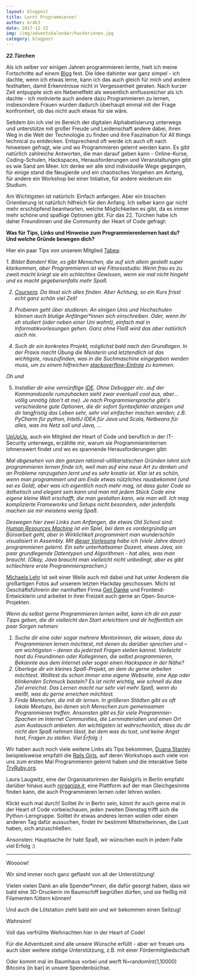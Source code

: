 ```yaml
---
layout: blogpost
title: Lernt Programmieren!
author: kr4k3
date: 2017-12-22
img: /img/adventskalender/hackerinnen.jpg
category: blogpost
---
```


***22.Türchen***

Als ich selber vor einigen Jahren programmieren lernte, hielt ich meine Fortschritte auf einem <a href="https://fionalerntprogrammieren.wordpress.com">Blog</a> fest. Die Idee dahinter war ganz simpel - ich dachte, wenn ich etwas lerne, kann ich das auch gleich für mich und andere festhalten, damit Erkenntnisse nicht in Vergessenheit geraten. Nach kurzer Zeit entpuppte sich ein Nebeneffekt als wesentlich einflussreicher als ich dachte - ich motivierte auch andere dazu Programmieren zu lernen, insbesondere Frauen wurden dadurch überhaupt einmal mit der Frage konfrontiert, ob das nicht auch etwas für sie wäre. 

Seitdem bin ich viel im Bereich der digitalen Alphabetisierung unterwegs und unterstütze mit großer Freude und Leidenschaft andere dabei, ihren Weg in die Welt der Technologie zu finden und ihre Faszination für All things technical zu entdecken. Entsprechend oft werde ich auch oft nach hinweisen gefragt, wie und wo Programmieren gelernt werden kann. Es gibt natürlich zahlreiche Antworten, die man darauf geben kann - Online-Kurse, Coding-Schulen, Hackspaces, Herausforderungen und Veranstaltungen gibt es wie Sand am Meer. Ich denke wir alle sind individuelle Wege gegangen, für einige stand die Neugierde und ein chaotisches Vorgehen am Anfang, für andere ein Workshop bei einer Intiative, für andere wiederum ein Studium. 

Am Wichtigsten ist natürlich: Einfach anfangen. Aber ein bisschen Orientierung ist natürlich hilfreich für den Anfang. Ich selber kann gar nicht mehr erschöpfend beantworten, welche Möglichkeiten es gibt, da es immer mehr schöne und spaßige Optionen gibt. Für das 22. Türchen habe ich daher Freundinnen und die Community der Heart of Code gefragt:
    

**Was für Tips, Links und Hinweise zum Programmierenlernen hast du? Und welche Gründe bewegen dich?**


Hier ein paar Tips von unserem Mitglied <a href="https://twitter.com/einhorntee">Tabea</a>:
    
<i>1. Bildet Banden! Klar, es gibt Menschen, die auf sich allein gestellt super klarkommen, aber Programmieren ist wie Fitnessstudio: Wenn frau es zu zweit macht kriegt sie ein schlechtes Gewissen, wenn sie mal nicht hingeht und es macht gegebenenfalls mehr Spaß. 

2. <a href="https://www.coursera.org">Coursera</a>. Da lässt sich alles finden. Aber Achtung, so ein Kurs frisst echt ganz schön viel Zeit! 

 3. Probieren geht über studieren. An einigen Unis und Hochschulen können auch blutige Anfänger*innen sich einschreiben. Oder, wenn ihr eh studiert (oder neben einer Uni wohnt), einfach mal in Informatikvorlesungen gehen. Ganz ohne Fleiß wird das aber natürlich auch nix.   
 
 4. Such dir ein konkretes Projekt, möglichst bald nach den Grundlagen. In der Praxis macht Übung die Meisterin und letztendlich ist das wichtigste, rauszufinden, was in die Suchmaschine eingegeben werden muss, um zu einem hilfreichen <a href="https://stackoverflow.com">stackoverflow-Eintrag</a> zu kommen.  
 
 Oh und 

 5. Installier dir eine vernünftige <a href="https://de.wikipedia.org/wiki/Integrierte_Entwicklungsumgebung">IDE</a>. Ohne Debugger etc. auf der Kommandozeile rumzuhacken sieht zwar eventuell cool aus, aber... völlig unnötig (don't at me). Je nach Programmiersprache gibt's verschiedene gute Optionen, die dir sofort Syntaxfehler anzeigen und dir langfristig das Leben sehr, sehr viel einfacher machen werden; z.B. PyCharm für python,  IntelliJ IDEA für Java und Scala, Netbeans für alles, was ins Netz soll und Java, ...</i>


<a href="https://twitter.com/up_up_up">UpUpUp</a>, auch ein Mitglied der Heart of Code und beruflich in der IT-Security unterwegs, erzählte mir, warum sie Programmierenlernen lohnenswert findet und wo es spannende Herausforderungen gibt:

<i>Mal abgesehen von den ganzen rational-utilitaristischen Gründen lohnt sich programmieren lernen finde ich, weil man auf eine neue Art zu denken und an Probleme ranzugehen lernt und es sehr kreativ ist. Klar ist es schön, wenn man programmiert und am Ende etwas nützliches rausbekommt (und sei es Geld), aber was ich eigentlich noch mehr mag, ist dass guter Code so ästhetisch und elegant sein kann und man mit jedem Stück Code eine eigene kleine Welt erschafft, die man gestalten kann, wie man will. Ich mag komplizierte Frameworks und Setups nicht besonders, oder jedenfalls machen sie mir meistens wenig Spaß.

Deswegen hier zwei Links zum Anfangen, die etwas Old School sind: <a href="https://tomorrowcorporation.com/humanresourcemachine">Human Resources Machine</a> ist ein Spiel, bei dem es vordergründig um Büroarbeit geht, aber in Wirklichkeit programmiert man wunderschön visualisiert in Assembly. Mit <a href="http://www-lehre.inf.uos.de/~ainf/2016/index.html">dieser Vorlesung</a> habe ich (viele Jahre davor) programmieren gelernt. Ein sehr unterhaltsamer Dozent, etwas Java, ein paar grundlegende Datentypen und Algorithmen - hat alles, was man braucht. (Okay, Java braucht man vielleicht nicht unbedingt, aber es gibt schlechtere erste Programmiersprachen.) </i>


<a href="https://twitter.com/FischaelaMeer">Michaela Lehr</a> ist seit einer Weile auch mit dabei und hat unter Anderem die großartigen Fotos auf unserem letzten Hackday geschossen. Michi ist Geschäftsführerin der namhaften Firma <a href="https://geildanke.com/GEILDANKE/en/about/">Geil Danke</a> und Frontend-Entwicklerin und arbeitet in ihrer Freizeit auch gerne an Open-Source-Projekten. 
    
<i>Wenn du selbst gerne Programmieren lernen willst, kann ich dir ein paar Tipps geben, die dir vielleicht den Start erleichtern und dir hoffentlich ein paar Sorgen nehmen: 
    
1. Suche dir eine oder sogar mehrere Mentorinnen, die wissen, dass du Programmieren lernen möchtest, mit denen du darüber sprechen und – am wichtigsten – denen du jederzeit Fragen stellen kannst. Vielleicht hast du Freundinnen oder Kolleginnen, die selbst programmieren, Bekannte aus dem Internet oder sogar einen Hackspace in der Nähe? 
2. Überlege dir ein kleines Spaß-Projekt, an dem du gerne arbeiten möchtest. Wolltest du schon immer eine eigene Webseite, eine App oder blinkenden Schmuck basteln? Es ist nicht wichtig, wie schnell du das Ziel erreichst. Das Lernen macht nur sehr viel mehr Spaß, wenn du weißt, was du gerne erreichen möchtest. 
3. Finde Menschen, die mit dir lernen. In größeren Städten gibt es oft lokale Meetups, bei denen sich Menschen zum gemeinsamen Programmieren treffen. Ansonsten gibt es für viele Programmier-Spachen im Internet Communities, die Lernmaterialien und einen Ort zum Austausch anbieten. Am wichtigsten ist wahrscheinlich, dass du dir nicht den Spaß nehmen lässt, bei dem was du tust, und keine Angst hast, Fragen zu stellen. Viel Erfolg :)</i>

Wir haben auch noch viele weitere Links als Tips bekommen, <a href="https://twitter.com/starkcoffee">Duana Stanley</a> beispielsweise empfahl die <a href="https://railsgirls.com">Rails Girls</a>, auf deren Workshops auch viele von uns zum ersten Mal Programmieren gelernt haben und die interaktive Seite <a href="http://tryruby.org/levels/1/challenges/0">TryRuby.org</a>. 

Laura Laugwitz, eine der Organisatorinnen der Raislgirls in Berlin empfahl darüber hinaus auch <a href="http://rorganize.it">rorganize.it</a>, eine Plattform auf der man Gleichgesinnte finden kann, die auch Programmieren lernen oder lehren wollen. 


Klickt euch mal durch! Solltet ihr in Berlin sein, könnt ihr auch gerne mal in der Heart of Code vorbeischauen, jeden zweiten Dienstag trifft sich die Python-Lerngruppe. Solltet ihr etwas anderes lernen wollen oder einen anderen Tag dafür aussuchen, findet ihr bestimmt Mitstreiterinnen, die Lust haben, sich anzuschließen. 

Ansonsten: Hauptsache ihr habt Spaß, wir wünschen euch in jedem Falle viel Erfolg :) 



***

Woooow!

Wir sind immer noch ganz geflasht von all der Unterstützung!

Vielen vielen Dank an alle Spender*innen, die dafür gesorgt haben, dass wir bald eine 3D-Druckerin im Baumschiff begrüßen dürfen, und sie fleißig mit Filamenten füttern können!

Und auch die Lötstation zieht bald ein und wir bekommen einen Seilzug!

Wahnsinn!

Voll das verfrühte Weihnachten hier in der Heart of Code!

Für die Adventszeit sind alle unsere Wünsche erfüllt - aber wir freuen uns auch über weitere stetige Unterstützung, z.B. mit einer Fördermitgliedschaft

Oder kommt mal im Baumhaus vorbei und werft N=randomInt(1,10000) Bitcoins (in bar) in unsere Spendenbüchse.
